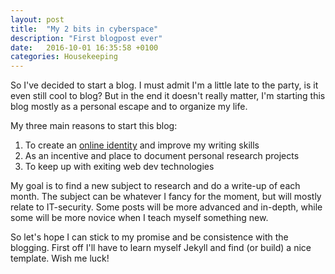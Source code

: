 ```yaml
---
layout: post
title:  "My 2 bits in cyberspace"
description: "First blogpost ever"
date:   2016-10-01 16:35:58 +0100
categories: Housekeeping
---
```

So I've decided to start a blog. I must admit I'm a little late to the party, is it even still cool to blog? But in the end it doesn't really matter, I'm starting this blog mostly as a personal escape and to organize my life.

My three main reasons to start this blog:
1. To create an [online identity](https://www.troyhunt.com/why-online-identities-are-smart-career/) and improve my writing skills
2. As an incentive and place to document personal research projects
3. To keep up with exiting web dev technologies

My goal is to find a new subject to research and do a write-up of each month. The subject can be whatever I fancy for the moment, but will mostly relate to IT-security. Some posts will be more advanced and in-depth, while some will be more novice when I teach myself something new.

So let's hope I can stick to my promise and be consistence with the blogging. First off I'll have to learn myself Jekyll and find (or build) a nice template. Wish me luck!
